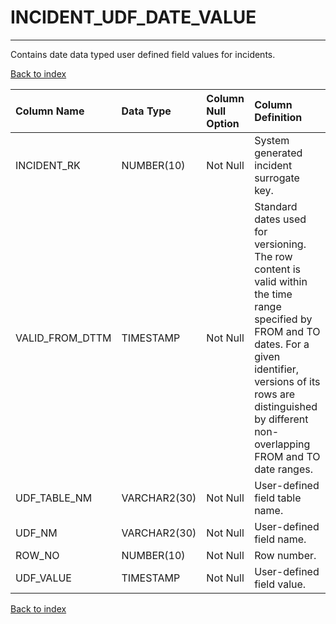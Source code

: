 # INCIDENT_UDF_DATE_VALUE

---

Contains date data typed user defined field values for incidents.

[Back to index](./index.md)

| Column Name     | Data Type    | Column Null Option   | Column Definition                                                                                                                                                                                                                       |
|:----------------|:-------------|:---------------------|:----------------------------------------------------------------------------------------------------------------------------------------------------------------------------------------------------------------------------------------|
| INCIDENT_RK     | NUMBER(10)   | Not Null             | System generated incident surrogate key.                                                                                                                                                                                                |
| VALID_FROM_DTTM | TIMESTAMP    | Not Null             | Standard dates used for versioning. The row content is valid within the time range specified by FROM and TO dates. For a given identifier, versions of its rows are distinguished by different non-overlapping FROM and TO date ranges. |
| UDF_TABLE_NM    | VARCHAR2(30) | Not Null             | User-defined field table name.                                                                                                                                                                                                          |
| UDF_NM          | VARCHAR2(30) | Not Null             | User-defined field name.                                                                                                                                                                                                                |
| ROW_NO          | NUMBER(10)   | Not Null             | Row number.                                                                                                                                                                                                                             |
| UDF_VALUE       | TIMESTAMP    | Not Null             | User-defined field value.                                                                                                                                                                                                               |

[Back to index](./index.md)